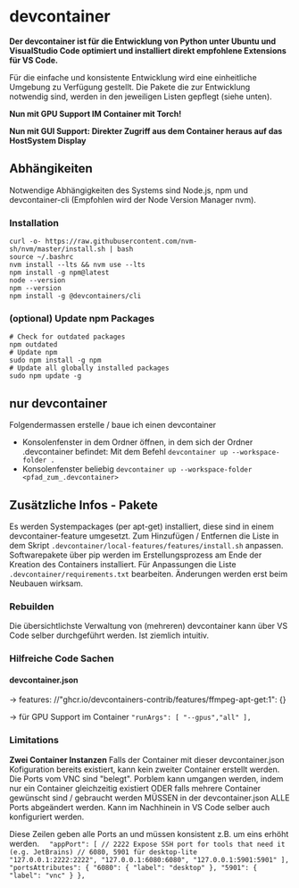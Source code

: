 # devcontainer

**Der devcontainer ist für die Entwicklung von Python unter Ubuntu und VisualStudio Code optimiert und installiert direkt empfohlene Extensions für VS Code.**

Für die einfache und konsistente Entwicklung wird eine einheitliche Umgebung zu Verfügung gestellt. Die Pakete die zur Entwicklung notwendig sind, werden in den jeweiligen Listen gepflegt (siehe unten).

**Nun mit GPU Support IM Container mit Torch!**

**Nun mit GUI Support: Direkter Zugriff aus dem Container heraus auf das HostSystem Display**

## Abhängikeiten
Notwendige Abhängigkeiten des Systems sind Node.js, npm und devcontainer-cli (Empfohlen wird der Node Version Manager nvm).

### Installation 
```
curl -o- https://raw.githubusercontent.com/nvm-sh/nvm/master/install.sh | bash
source ~/.bashrc
nvm install --lts && nvm use --lts
npm install -g npm@latest 
node --version
npm --version
npm install -g @devcontainers/cli
```

### (optional) Update npm Packages
```
# Check for outdated packages
npm outdated
# Update npm
sudo npm install -g npm
# Update all globally installed packages
sudo npm update -g
```

## nur devcontainer 

Folgendermassen erstelle / baue ich einen devcontainer 
- Konsolenfenster in dem Ordner öffnen, in dem sich der Ordner .devcontainer befindet: Mit dem Befehl `devcontainer up --workspace-folder .`
- Konsolenfenster beliebig `devcontainer up --workspace-folder <pfad_zum_.devcontainer>`

## Zusätzliche Infos - Pakete

Es werden Systempackages (per apt-get) installiert, diese sind in einem devcontainer-feature umgesetzt. Zum Hinzufügen / Entfernen die Liste in dem Skript `.devcontainer/local-features/features/install.sh` anpassen.
Softwarepakete über pip werden im Erstellungsprozess am Ende der Kreation des Containers installiert. Für Anpassungen die Liste `.devcontainer/requirements.txt` bearbeiten.
Änderungen werden erst beim Neubauen wirksam.

### Rebuilden
Die übersichtlichste Verwaltung von (mehreren) devcontainer kann über VS Code selber durchgeführt werden. Ist ziemlich intuitiv.

### Hilfreiche Code Sachen

#### devcontainer.json
-> features:
//"ghcr.io/devcontainers-contrib/features/ffmpeg-apt-get:1": {}

-> für GPU Support im Container
  `"runArgs": [
    "--gpus","all"
  ],`
  
### Limitations
**Zwei Container Instanzen**
Falls der Container mit dieser devcontainer.json Kofiguration bereits existiert, kann kein zweiter Container erstellt werden. Die Ports vom VNC sind "belegt". Porblem kann umgangen werden, indem nur ein Container gleichzeitig existiert ODER falls mehrere Container gewünscht sind / gebraucht werden MÜSSEN in der devcontainer.json ALLE Ports abgeändert werden. Kann im Nachhinein in VS Code selber auch konfiguriert werden.

Diese Zeilen geben alle Ports an und müssen konsistent z.B. um eins erhöht werden. 
`  "appPort": [
		// 2222 Expose SSH port for tools that need it (e.g. JetBrains)
        // 6080, 5901 für desktop-lite 
		"127.0.0.1:2222:2222", "127.0.0.1:6080:6080", "127.0.0.1:5901:5901"
	],
  "portsAttributes": {
    "6080": {
      "label": "desktop"
    },
    "5901": {
      "label": "vnc"
    }
  },`
